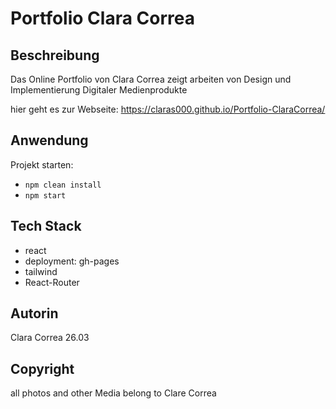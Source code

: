# Portfolio Clara Correa

## Beschreibung
Das Online Portfolio von Clara Correa zeigt arbeiten von Design und Implementierung Digitaler Medienprodukte

hier geht es zur Webseite: https://claras000.github.io/Portfolio-ClaraCorrea/

## Anwendung

Projekt starten:

- `npm clean install`
- `npm start`

## Tech Stack
- react
- deployment: gh-pages
- tailwind
- React-Router

## Autorin
Clara Correa 26.03

## Copyright
all photos and other Media belong to Clare Correa